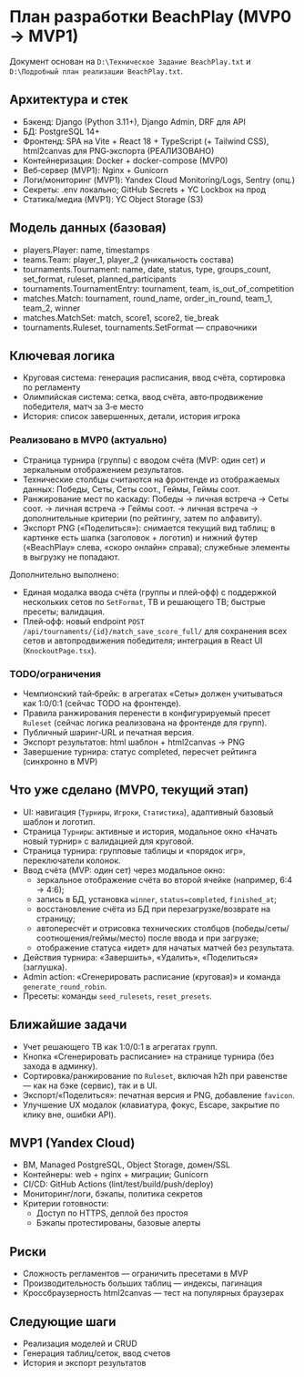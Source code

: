 # План разработки BeachPlay (MVP0 → MVP1)

Документ основан на `D:\Техническое Задание BeachPlay.txt` и `D:\Подробный план реализации BeachPlay.txt`.

## Архитектура и стек

- Бэкенд: Django (Python 3.11+), Django Admin, DRF для API
- БД: PostgreSQL 14+
- Фронтенд: SPA на Vite + React 18 + TypeScript (+ Tailwind CSS), html2canvas для PNG‑экспорта (РЕАЛИЗОВАНО)
- Контейнеризация: Docker + docker-compose (MVP0)
- Веб‑сервер (MVP1): Nginx + Gunicorn
- Логи/мониторинг (MVP1): Yandex Cloud Monitoring/Logs, Sentry (опц.)
- Секреты: .env локально; GitHub Secrets + YC Lockbox на прод
- Статика/медиа (MVP1): YC Object Storage (S3)

## Модель данных (базовая)

- players.Player: name, timestamps
- teams.Team: player_1, player_2 (уникальность состава)
- tournaments.Tournament: name, date, status, type, groups_count, set_format, ruleset, planned_participants
- tournaments.TournamentEntry: tournament, team, is_out_of_competition
- matches.Match: tournament, round_name, order_in_round, team_1, team_2, winner
- matches.MatchSet: match, score1, score2, tie_break
- tournaments.Ruleset, tournaments.SetFormat — справочники

## Ключевая логика

- Круговая система: генерация расписания, ввод счёта, сортировка по регламенту
- Олимпийская система: сетка, ввод счёта, авто‑продвижение победителя, матч за 3‑е место
- История: список завершенных, детали, история игрока

### Реализовано в MVP0 (актуально)
- Страница турнира (группы) с вводом счёта (MVP: один сет) и зеркальным отображением результатов.
- Технические столбцы считаются на фронтенде из отображаемых данных: Победы, Сеты, Сеты соот., Геймы, Геймы соот.
- Ранжирование мест по каскаду: Победы → личная встреча → Сеты соот. → личная встреча → Геймы соот. → личная встреча → дополнительные критерии (по рейтингу, затем по алфавиту).
- Экспорт PNG («Поделиться»): снимается текущий вид таблиц; в картинке есть шапка (заголовок + логотип) и нижний футер («BeachPlay» слева, «скоро онлайн» справа); служебные элементы в выгрузку не попадают.

Дополнительно выполнено:
- Единая модалка ввода счёта (группы и плей‑офф) с поддержкой нескольких сетов по `SetFormat`, TB и решающего TB; быстрые пресеты; валидация.
- Плей‑офф: новый endpoint `POST /api/tournaments/{id}/match_save_score_full/` для сохранения всех сетов и автопродвижения победителя; интеграция в React UI (`KnockoutPage.tsx`).

### TODO/ограничения
- Чемпионский тай‑брейк: в агрегатах «Сеты» должен учитываться как 1:0/0:1 (сейчас TODO на фронтенде).
- Правила ранжирования перенести в конфигурируемый пресет `Ruleset` (сейчас логика реализована на фронтенде для групп).
- Публичный шаринг‑URL и печатная версия.
- Экспорт результатов: html шаблон + html2canvas → PNG
- Завершение турнира: статус completed, пересчет рейтинга (синхронно в MVP)

## Что уже сделано (MVP0, текущий этап)

- UI: навигация (`Турниры`, `Игроки`, `Статистика`), адаптивный базовый шаблон и логотип.
- Страница `Турниры`: активные и история, модальное окно «Начать новый турнир» с валидацией для круговой.
- Страница турнира: групповые таблицы и «порядок игр», переключатели колонок.
- Ввод счёта (MVP: один сет) через модальное окно:
  - зеркальное отображение счёта во второй ячейке (например, 6:4 → 4:6);
  - запись в БД, установка `winner`, `status=completed`, `finished_at`;
  - восстановление счёта из БД при перезагрузке/возврате на страницу;
  - автопересчёт и отрисовка технических столбцов (победы/сеты/соотношения/геймы/место) после ввода и при загрузке;
  - отображение статуса «идет» для начатых матчей без результата.
- Действия турнира: «Завершить», «Удалить», «Поделиться» (заглушка).
- Admin action: «Сгенерировать расписание (круговая)» и команда `generate_round_robin`.
- Пресеты: команды `seed_rulesets`, `reset_presets`.

## Ближайшие задачи

- Учет решающего TB как 1:0/0:1 в агрегатах групп.
- Кнопка «Сгенерировать расписание» на странице турнира (без захода в админку).
- Сортировка/ранжирование по `Ruleset`, включая h2h при равенстве — как на бэке (сервис), так и в UI.
- Экспорт/«Поделиться»: печатная версия и PNG, добавление `favicon`.
- Улучшение UX модалок (клавиатура, фокус, Escape, закрытие по клику вне, ошибки API).

## MVP1 (Yandex Cloud)

- ВМ, Managed PostgreSQL, Object Storage, домен/SSL
- Контейнеры: web + nginx + миграции; Gunicorn
- CI/CD: GitHub Actions (lint/test/build/push/deploy)
- Мониторинг/логи, бэкапы, политика секретов
- Критерии готовности:
  - Доступ по HTTPS, деплой без простоя
  - Бэкапы протестированы, базовые алерты

## Риски

- Сложность регламентов — ограничить пресетами в MVP
- Производительность больших таблиц — индексы, пагинация
- Кроссбраузерность html2canvas — тест на популярных браузерах

## Следующие шаги

- Реализация моделей и CRUD
- Генерация таблиц/сеток, ввод счетов
- История и экспорт результатов
